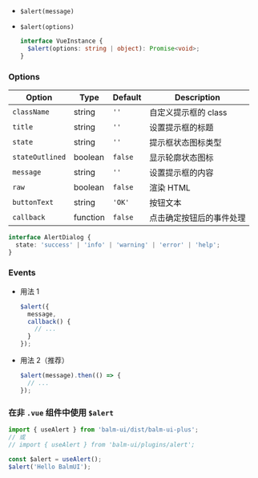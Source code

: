 - `$alert(message)`
- `$alert(options)`

  ```ts
  interface VueInstance {
    $alert(options: string | object): Promise<void>;
  }
  ```

### Options

| Option          | Type     | Default | Description              |
| --------------- | -------- | ------- | ------------------------ |
| `className`     | string   | `''`    | 自定义提示框的 class     |
| `title`         | string   | `''`    | 设置提示框的标题         |
| `state`         | string   | `''`    | 提示框状态图标类型       |
| `stateOutlined` | boolean  | `false` | 显示轮廓状态图标         |
| `message`       | string   | `''`    | 设置提示框的内容         |
| `raw`           | boolean  | `false` | 渲染 HTML                |
| `buttonText`    | string   | `'OK'`  | 按钮文本                 |
| `callback`      | function | `false` | 点击确定按钮后的事件处理 |

```ts
interface AlertDialog {
  state: 'success' | 'info' | 'warning' | 'error' | 'help';
}
```

### Events

- 用法 1

  ```js
  $alert({
    message,
    callback() {
      // ...
    }
  });
  ```

- 用法 2（推荐）

  ```js
  $alert(message).then(() => {
    // ...
  });
  ```

### 在非 `.vue` 组件中使用 `$alert`

```js
import { useAlert } from 'balm-ui/dist/balm-ui-plus';
// 或
// import { useAlert } from 'balm-ui/plugins/alert';

const $alert = useAlert();
$alert('Hello BalmUI');
```
